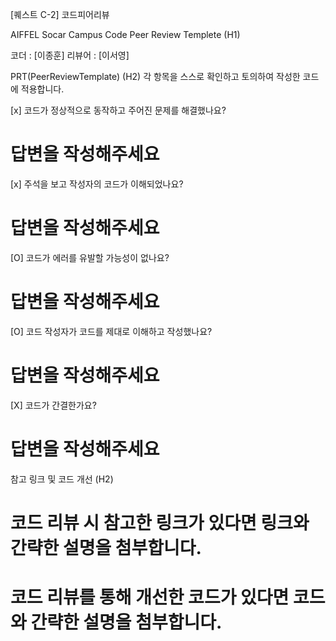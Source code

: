 [퀘스트 C-2] 코드피어리뷰

AIFFEL Socar Campus Code Peer Review Templete (H1)

코더 : [이종훈]
리뷰어 : [이서영]

PRT(PeerReviewTemplate) (H2)
각 항목을 스스로 확인하고 토의하여 작성한 코드에 적용합니다.

[x] 코드가 정상적으로 동작하고 주어진 문제를 해결했나요?
# 답변을 작성해주세요
[x] 주석을 보고 작성자의 코드가 이해되었나요?
# 답변을 작성해주세요
[O] 코드가 에러를 유발할 가능성이 없나요?
# 답변을 작성해주세요
[O] 코드 작성자가 코드를 제대로 이해하고 작성했나요?
# 답변을 작성해주세요
[X] 코드가 간결한가요?
# 답변을 작성해주세요


참고 링크 및 코드 개선 (H2)

# 코드 리뷰 시 참고한 링크가 있다면 링크와 간략한 설명을 첨부합니다.

# 코드 리뷰를 통해 개선한 코드가 있다면 코드와 간략한 설명을 첨부합니다.
